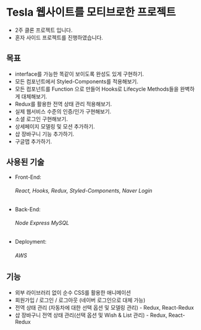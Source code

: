 
<h1>Tesla 웹사이트를 모티브로한 프로젝트</h1>
<ul>
  <li>2주 클론 프로젝트 입니다.</li>
  <li>혼자 사이드 프로젝트를 진행하였습니다.</li>
</ul>

<h2>목표</h2>
<ul>
  <li>interface를 가능한 똑같이 보이도록 완성도 있게 구현하기.</li>
  <li>모든 컴포넌트에서 Styled-Components를 적용해보기.</li>
  <li>모든 컴포넌트를 Function 으로 만들어 Hooks로 Lifecycle Methods들을 완벽하게 대체해보기.</li>
  <li>Redux를 활용한 전역 상태 관리 적용해보기.</li>
  <li>실제 웹서비스 수준의 인증/인가 구현해보기.</li>
  <li>소셜 로그인 구현해보기.</li>
  <li>상세페이지 모델링 및 모션 추가하기.</li>
  <li>샵 장바구니 기능 추가하기.</li>
  <li>구글맵 추가하기.</li>
</ul>

<h2>사용된 기술</h2>
<ul>
  <li>Front-End: <h6>React, Hooks, Redux, Styled-Components, Naver Login</h6> </li>
  <li>Back-End:<h6>Node Express MySQL</h6></li>
  <li>Deployment:<h6>AWS</h6></li>
</ul>

<h2>기능</h2>
<ul>
  <li>외부 라이브러리 없이 순수 CSS를 활용한 애니메이션</li>
  <li>회원가입 / 로그인 / 로그아웃 (네이버 로그인으로 대체 가능)</li>
  <li>전역 상태 관리 (자동차에 대한 선택 옵션 및 모델링 관리) - Redux, React-Redux</li>
  <li>샵 장바구니 전역 상태 관리(선택 옵션 및 Wish & List 관리) - Redux, React-Redux</li>
</ul>
